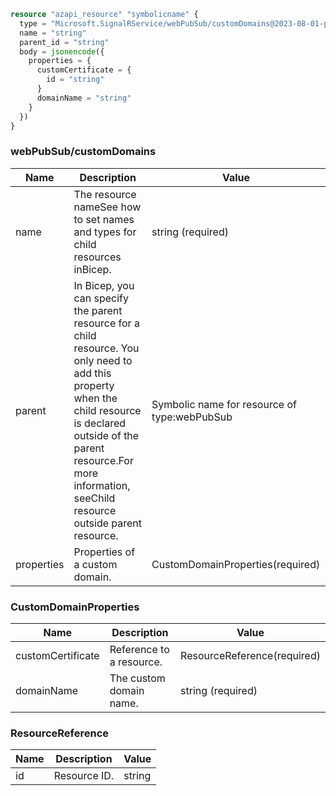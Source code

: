 ```terraform
resource "azapi_resource" "symbolicname" {
  type = "Microsoft.SignalRService/webPubSub/customDomains@2023-08-01-preview"
  name = "string"
  parent_id = "string"
  body = jsonencode({
    properties = {
      customCertificate = {
        id = "string"
      }
      domainName = "string"
    }
  })
}

```

### webPubSub/customDomains

| Name | Description | Value |
|-|-|-|
| name | The resource nameSee how to set names and types for child resources inBicep. | string (required) |
| parent | In Bicep, you can specify the parent resource for a child resource. You only need to add this property when the child resource is declared outside of the parent resource.For more information, seeChild resource outside parent resource. | Symbolic name for resource of type:webPubSub |
| properties | Properties of a custom domain. | CustomDomainProperties(required) |


### CustomDomainProperties

| Name | Description | Value |
|-|-|-|
| customCertificate | Reference to a resource. | ResourceReference(required) |
| domainName | The custom domain name. | string (required) |


### ResourceReference

| Name | Description | Value |
|-|-|-|
| id | Resource ID. | string |


